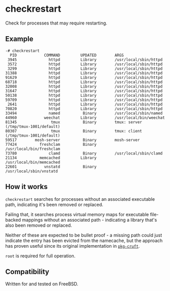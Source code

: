 # checkrestart

Check for processes that may require restarting.

## Example

```shell
-# checkrestart
  PID            COMMAND         UPDATED        ARGS
 3945              httpd         Library        /usr/local/sbin/httpd
 3572              httpd         Library        /usr/local/sbin/httpd
 3299              httpd         Library        /usr/local/sbin/httpd
31388              httpd         Library        /usr/local/sbin/httpd
91629              httpd         Library        /usr/local/sbin/httpd
68718              httpd         Library        /usr/local/sbin/httpd
32008              httpd         Library        /usr/local/sbin/httpd
31647              httpd         Library        /usr/local/sbin/httpd
50138              httpd         Library        /usr/local/sbin/httpd
59709              httpd         Library        /usr/local/sbin/httpd
 2641              httpd         Library        /usr/local/sbin/httpd
70820              httpd         Library        /usr/local/sbin/httpd
33494              named          Binary        /usr/local/sbin/named
44960            weechat         Library        /usr/local/bin/weechat
81345               tmux          Binary        tmux: server (/tmp/tmux-1001/default)
80307               tmux          Binary        tmux: client (/tmp/tmux-1001/default)
59517        mosh-server          Binary        mosh-server
77424          freshclam          Binary        /usr/local/bin/freshclam
73780              clamd          Binary        /usr/local/sbin/clamd
21134          memcached         Library        /usr/local/bin/memcached
22601            vnstatd          Binary        /usr/local/sbin/vnstatd
```

## How it works

`checkrestart` searches for processes without an associated executable path, indicating
it's been removed or replaced.

Failing that, it searches process virtual memory maps for executable file-backed mappings
without an associated path - indicating a library that's also been removed or replaced.

Neither of these are expected to be bullet proof - a missing path could just indicate
the entry has been evicted from the namecache, but the approach has proven useful since
its original implementation in [`pkg-cruft`](https://github.com/Freaky/pkg-cruft).

`root` is required for full operation.

## Compatibility

Written for and tested on FreeBSD.
